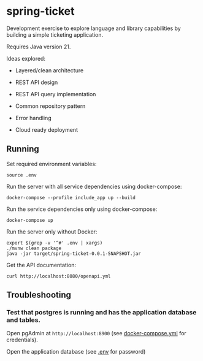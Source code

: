 # spring-ticket
Development exercise to explore language and library capabilities by building a simple ticketing application.

Requires Java version 21.

Ideas explored:

- Layered/clean architecture

- REST API design

- REST API query implementation

- Common repository pattern

- Error handling

- Cloud ready deployment

## Running

Set required environment variables:

```
source .env
```

Run the server with all service dependencies using docker-compose:

```
docker-compose --profile include_app up --build
```

Run the service dependencies only using docker-compose:

```
docker-compose up
```

Run the server only without Docker:

```
export $(grep -v '^#' .env | xargs)
./mvnw clean package
java -jar target/spring-ticket-0.0.1-SNAPSHOT.jar
```

Get the API documentation:

```
curl http://localhost:8080/openapi.yml
```


## Troubleshooting

### Test that postgres is running and has the application database and tables.

Open pgAdmin at `http://localhost:8900` (see [docker-compose.yml](./docker-compose.yml) for credentials). 

Open the application database (see [.env](./.env) for password)

